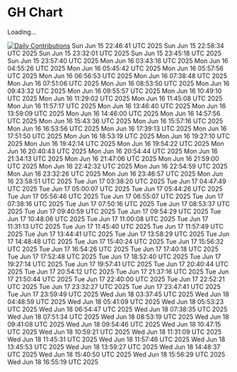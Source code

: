 # GH Chart

Loading...

[![Daily Contributions](https://github.com/peanuts735/GHchart/actions/workflows/job.yaml/badge.svg?event=check_run)](https://github.com/peanuts735/GHchart/actions/workflows/job.yaml)
Sun Jun 15 22:46:41 UTC 2025
Sun Jun 15 22:58:34 UTC 2025
Sun Jun 15 23:32:01 UTC 2025
Sun Jun 15 23:45:18 UTC 2025
Sun Jun 15 23:57:40 UTC 2025
Mon Jun 16 03:43:18 UTC 2025
Mon Jun 16 04:55:26 UTC 2025
Mon Jun 16 05:45:42 UTC 2025
Mon Jun 16 05:57:56 UTC 2025
Mon Jun 16 06:56:53 UTC 2025
Mon Jun 16 07:38:48 UTC 2025
Mon Jun 16 07:51:06 UTC 2025
Mon Jun 16 08:53:50 UTC 2025
Mon Jun 16 09:43:32 UTC 2025
Mon Jun 16 09:55:57 UTC 2025
Mon Jun 16 10:49:10 UTC 2025
Mon Jun 16 11:29:02 UTC 2025
Mon Jun 16 11:45:08 UTC 2025
Mon Jun 16 11:57:17 UTC 2025
Mon Jun 16 13:46:40 UTC 2025
Mon Jun 16 13:59:09 UTC 2025
Mon Jun 16 14:46:00 UTC 2025
Mon Jun 16 14:57:56 UTC 2025
Mon Jun 16 15:43:36 UTC 2025
Mon Jun 16 15:57:16 UTC 2025
Mon Jun 16 16:53:56 UTC 2025
Mon Jun 16 17:39:13 UTC 2025
Mon Jun 16 17:51:50 UTC 2025
Mon Jun 16 18:53:19 UTC 2025
Mon Jun 16 19:27:10 UTC 2025
Mon Jun 16 19:42:14 UTC 2025
Mon Jun 16 19:54:22 UTC 2025
Mon Jun 16 20:40:43 UTC 2025
Mon Jun 16 20:54:44 UTC 2025
Mon Jun 16 21:34:13 UTC 2025
Mon Jun 16 21:47:06 UTC 2025
Mon Jun 16 21:59:00 UTC 2025
Mon Jun 16 22:42:32 UTC 2025
Mon Jun 16 22:54:59 UTC 2025
Mon Jun 16 23:32:26 UTC 2025
Mon Jun 16 23:46:57 UTC 2025
Mon Jun 16 23:58:51 UTC 2025
Tue Jun 17 03:38:20 UTC 2025
Tue Jun 17 04:47:49 UTC 2025
Tue Jun 17 05:00:07 UTC 2025
Tue Jun 17 05:44:26 UTC 2025
Tue Jun 17 05:56:46 UTC 2025
Tue Jun 17 06:55:07 UTC 2025
Tue Jun 17 07:38:16 UTC 2025
Tue Jun 17 07:50:16 UTC 2025
Tue Jun 17 08:53:37 UTC 2025
Tue Jun 17 09:40:59 UTC 2025
Tue Jun 17 09:54:29 UTC 2025
Tue Jun 17 10:48:06 UTC 2025
Tue Jun 17 11:00:08 UTC 2025
Tue Jun 17 11:31:13 UTC 2025
Tue Jun 17 11:45:40 UTC 2025
Tue Jun 17 11:57:49 UTC 2025
Tue Jun 17 13:44:41 UTC 2025
Tue Jun 17 13:58:29 UTC 2025
Tue Jun 17 14:48:48 UTC 2025
Tue Jun 17 15:40:24 UTC 2025
Tue Jun 17 15:56:32 UTC 2025
Tue Jun 17 16:54:26 UTC 2025
Tue Jun 17 17:40:18 UTC 2025
Tue Jun 17 17:52:48 UTC 2025
Tue Jun 17 18:52:40 UTC 2025
Tue Jun 17 19:27:14 UTC 2025
Tue Jun 17 19:57:41 UTC 2025
Tue Jun 17 20:40:44 UTC 2025
Tue Jun 17 20:54:12 UTC 2025
Tue Jun 17 21:37:16 UTC 2025
Tue Jun 17 21:50:44 UTC 2025
Tue Jun 17 22:40:00 UTC 2025
Tue Jun 17 22:52:21 UTC 2025
Tue Jun 17 23:32:27 UTC 2025
Tue Jun 17 23:47:41 UTC 2025
Tue Jun 17 23:59:49 UTC 2025
Wed Jun 18 03:37:45 UTC 2025
Wed Jun 18 04:48:59 UTC 2025
Wed Jun 18 05:41:09 UTC 2025
Wed Jun 18 05:53:23 UTC 2025
Wed Jun 18 06:54:47 UTC 2025
Wed Jun 18 07:38:35 UTC 2025
Wed Jun 18 07:51:34 UTC 2025
Wed Jun 18 08:53:19 UTC 2025
Wed Jun 18 09:41:08 UTC 2025
Wed Jun 18 09:54:46 UTC 2025
Wed Jun 18 10:47:15 UTC 2025
Wed Jun 18 10:59:21 UTC 2025
Wed Jun 18 11:31:09 UTC 2025
Wed Jun 18 11:45:31 UTC 2025
Wed Jun 18 11:57:46 UTC 2025
Wed Jun 18 13:45:53 UTC 2025
Wed Jun 18 13:59:27 UTC 2025
Wed Jun 18 14:48:37 UTC 2025
Wed Jun 18 15:40:50 UTC 2025
Wed Jun 18 15:56:29 UTC 2025
Wed Jun 18 16:55:19 UTC 2025

